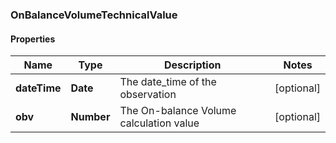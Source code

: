 ### OnBalanceVolumeTechnicalValue

#### Properties
Name | Type | Description | Notes
------------ | ------------- | ------------- | -------------
**dateTime** | **Date** | The date_time of the observation | [optional] 
**obv** | **Number** | The On-balance Volume calculation value | [optional] 



